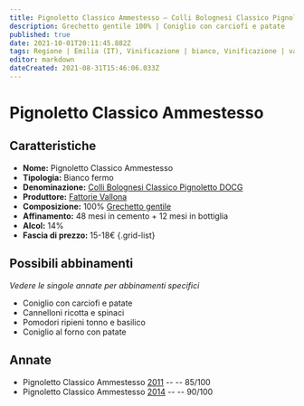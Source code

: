 ```yaml
---
title: Pignoletto Classico Ammestesso – Colli Bolognesi Classico Pignoletto DOCG – Fattorie Vallona – Emilia (IT) – 15-18€ – 3★-4★
description: Grechetto gentile 100% | Coniglio con carciofi e patate
published: true
date: 2021-10-01T20:11:45.882Z
tags: Regione | Emilia (IT), Vinificazione | bianco, Vinificazione | varietale, Vinificazione | fermo, Vitigni | Grechetto gentile, Alimento | coniglio, Aromatizzazione | con carciofi e patate, Valutazioni | 4 stelle, Prezzi | 15-18€
editor: markdown
dateCreated: 2021-08-31T15:46:06.033Z
---
```


# Pignoletto Classico Ammestesso

## Caratteristiche
- **Nome:** Pignoletto Classico Ammestesso
- **Tipologia:** Bianco fermo
- **Denominazione:** [Colli Bolognesi Classico Pignoletto DOCG](/denominazioni/Italia/Emilia/DOCG/Colli-Bolognesi-Classico-Pignoletto)
- **Produttore:** [Fattorie Vallona](/produttori/Italia/Emilia/Fattorie-Vallona) 
- **Composizione:** 100% [Grechetto gentile](/vitigni/Italia/bacca-bianca/grechetto-gentile)
- **Affinamento:** 48 mesi in cemento + 12 mesi in bottiglia
- **Alcol:** 14%
- **Fascia di prezzo:** 15-18€
{.grid-list}



## Possibili abbinamenti
*Vedere le singole annate per abbinamenti specifici*

- Coniglio con carciofi e patate
- Cannelloni ricotta e spinaci 
- Pomodori ripieni tonno e basilico
- Coniglio al forno con patate

## Annate
- Pignoletto Classico Ammestesso [2011](/vini/Italia/Emilia/Fattorie-Vallona/Pignoletto-Classico-Ammestesso/2011) -- <span class="star-3"></span> -- 85/100
- Pignoletto Classico Ammestesso [2014](/vini/Italia/Emilia/Fattorie-Vallona/Pignoletto-Classico-Ammestesso/2014) -- <span class="star-4"></span> -- 90/100